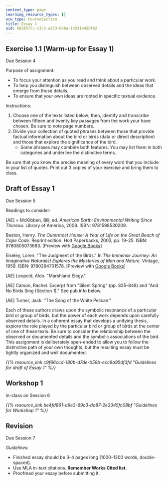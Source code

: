 ```yaml
---
content_type: page
learning_resource_types: []
ocw_type: CourseSection
title: Essay 1
uid: 68285fcc-c3c2-a253-6e6a-14231e426fe2
---
```


Exercise 1.1 (Warm-up for Essay 1)
----------------------------------

Due Session 4

Purpose of assignment:

*   To focus your attention as you read and think about a particular work.
*   To help you distinguish between observed details and the ideas that emerge from those details.
*   To ensure that your own ideas are rooted in specific textual evidence.

Instructions:

1.  Choose one of the texts listed below; then, identify and transcribe between fifteen and twenty key passages from the work your have chosen. Be sure to note page numbers.
2.  Divide your collection of quoted phrases between those that provide factual information about the bird or birds (data or direct description) and those that explore the significance of the bird.
    *   Some phrases may combine both features. You may list them in both categories and underline the distinctive terms.

Be sure that you know the precise meaning of every word that you include in your list of quotes. Print out 3 copies of your exercise and bring them to class.

Draft of Essay 1
----------------

Due Session 5

Readings to consider:

\[AE\] = McKibben, Bill, ed. _American Earth: Environmental Writing Since Thoreau_. Library of America, 2008. ISBN: 9781598530209.

Beston, Henry. _The Outermost House: A Year of Life on the Great Beach of Cape Code_. Reprint edition. Holt Paperbacks, 2003, pp. 19–25. ISBN: 9780805073683. \[Preview with [Google Books](https://books.google.com/books?id=AUA9DFpWy14C&lpg=PP1&dq=the%20outermost%20house&pg=PA19#v=onepage&q&f=false)\]

Eiseley, Loren. "The Judgment of the Birds." In _The Immense Journey: An Imaginative Naturalist Explores the Mysteries of Man and Nature_. Vintage, 1959. ISBN: 9780394701578. \[Preview with [Google Books](https://books.google.com/books?id=XUcdLS_j0UsC&lpg=PP1&dq=the%20immense%20journey&pg=PA163#v=onepage&q&f=false)\]

\[AE\] Leopold, Aldo. "Marshland Elegy."

\[AE\] Carson, Rachel. Excerpt from "Silent Spring" (pp. 835–848) and "And No Birds Sing (Section 1)." See pub info below.

\[AE\] Turner, Jack. "The Song of the White Pelican."

Each of these authors draws upon the symbolic resonance of a particular bird or group of birds, but the power of each work depends upon carefully observed details. In a coherent essay that develops a unifying thesis, explore the role played by the particular bird or group of birds at the center of one of these texts. Be sure to consider the relationship between the observed or documented details and the symbolic associations of the bird. This assignment is deliberately open-ended to allow you to follow the distinctive path of your own thoughts, but the resulting essay must be tightly organized and well documented.

_{{% resource_link c9f66ccd-180b-d7de-b59b-ecc8a95df3fd "Guidelines for draft of Essay 1" %}}_

Workshop 1
----------

In-class on Session 6

_{{% resource_link be4fd861-a9e3-69c3-da87-2e3345fc08bf "Guidelines for Workshop 1" %}}_

Revision
--------

Due Session 7

_Guidelines:_

*   Finished essay should be 3–4 pages long (1000–1300 words, double-spaced).
*   Use MLA in-text citations. **Remember Works Cited list.**
*   Proofread your essay before submitting it.